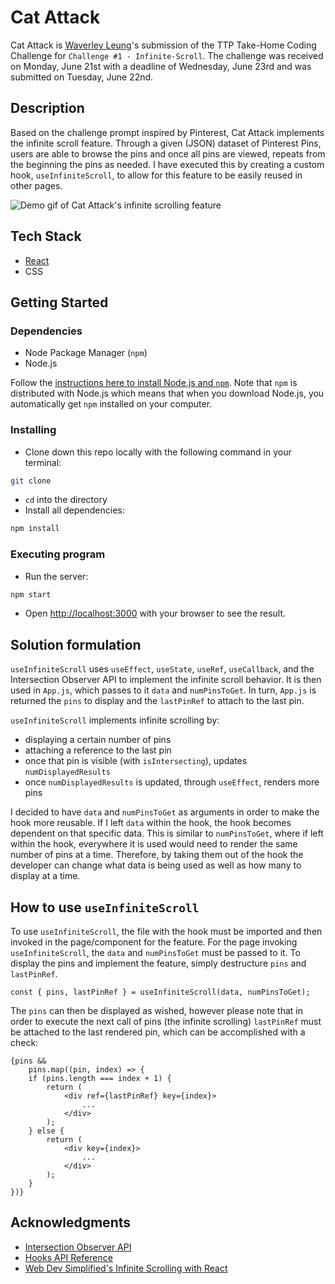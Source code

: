 # Cat Attack

Cat Attack is [Waverley Leung](https://github.com/wlcreate)'s submission of the TTP Take-Home Coding Challenge for `Challenge #1 - Infinite-Scroll`. The challenge was received on Monday, June 21st with a deadline of Wednesday, June 23rd and was submitted on Tuesday, June 22nd.

## Description

Based on the challenge prompt inspired by Pinterest, Cat Attack implements the infinite scroll feature. Through a given (JSON) dataset of Pinterest Pins, users are able to browse the pins and once all pins are viewed, repeats from the beginning the pins as needed. I have executed this by creating a custom hook, `useInfiniteScroll`, to allow for this feature to be easily reused in other pages.

![Demo gif of Cat Attack's infinite scrolling feature](./demo/Cat-Attack.gif)

## Tech Stack

- [React](https://reactjs.org)
- CSS

## Getting Started

### Dependencies

- Node Package Manager (`npm`)
- Node.js

Follow the [instructions here to install Node.js and `npm`](https://nodejs.org/en/). Note that `npm` is distributed with Node.js which means that when you download Node.js, you automatically get `npm` installed on your computer.

### Installing

- Clone down this repo locally with the following command in your terminal:

```bash
git clone
```

- `cd` into the directory
- Install all dependencies:

```bash
npm install
```

### Executing program

- Run the server:

```bash
npm start
```

- Open [http://localhost:3000](http://localhost:3000) with your browser to see the result.

## Solution formulation

`useInfiniteScroll` uses `useEffect`, `useState`, `useRef`, `useCallback`, and the Intersection Observer API to implement the infinite scroll behavior. It is then used in `App.js`, which passes to it `data` and `numPinsToGet`. In turn, `App.js` is returned the `pins` to display and the `lastPinRef` to attach to the last pin.

`useInfiniteScroll` implements infinite scrolling by:

- displaying a certain number of pins
- attaching a reference to the last pin
- once that pin is visible (with `isIntersecting`), updates `numDisplayedResults`
- once `numDisplayedResults` is updated, through `useEffect`, renders more pins

I decided to have `data` and `numPinsToGet` as arguments in order to make the hook more reusable. If I left `data` within the hook, the hook becomes dependent on that specific data. This is similar to `numPinsToGet`, where if left within the hook, everywhere it is used would need to render the same number of pins at a time. Therefore, by taking them out of the hook the developer can change what data is being used as well as how many to display at a time.

## How to use `useInfiniteScroll`

To use `useInfiniteScroll`, the file with the hook must be imported and then invoked in the page/component for the feature. For the page invoking `useInfiniteScroll`, the `data` and `numPinsToGet` must be passed to it. To display the pins and implement the feature, simply destructure `pins` and `lastPinRef`.

```
const { pins, lastPinRef } = useInfiniteScroll(data, numPinsToGet);
```

The `pins` can then be displayed as wished, however please note that in order to execute the next call of pins (the infinite scrolling) `lastPinRef` must be attached to the last rendered pin, which can be accomplished with a check:

```
{pins &&
    pins.map((pin, index) => {
    if (pins.length === index + 1) {
        return (
            <div ref={lastPinRef} key={index}>
                ...
            </div>
        );
    } else {
        return (
            <div key={index}>
                ...
            </div>
        );
    }
})}
```

## Acknowledgments

- [Intersection Observer API](https://developer.mozilla.org/en-US/docs/Web/API/Intersection_Observer_API)
- [Hooks API Reference](https://reactjs.org/docs/hooks-reference.html)
- [Web Dev Simplified's Infinite Scrolling with React](https://www.youtube.com/watch?v=NZKUirTtxcg)
